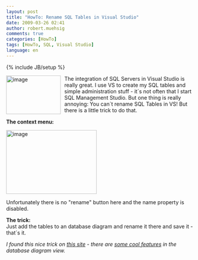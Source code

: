 ```yaml
---
layout: post
title: "HowTo: Rename SQL Tables in Visual Studio"
date: 2009-03-26 02:41
author: robert.muehsig
comments: true
categories: [HowTo]
tags: [HowTo, SQL, Visual Studio]
language: en
---
```

{% include JB/setup %}
<p><a href="{{BASE_PATH}}/assets/wp-images-en/image79.png"><img style="border-top-width: 0px; border-left-width: 0px; border-bottom-width: 0px; margin: 0px 10px 0px 0px; border-right-width: 0px" height="104" alt="image" src="{{BASE_PATH}}/assets/wp-images-en/image-thumb90.png" width="147" align="left" border="0" /></a>The integration of SQL Servers in Visual Studio is really great. I use VS to create my SQL tables and simple administration stuff - it&#180;s not often that I start SQL Management Studio. But one thing is really annoying: You can&#180;t rename SQL Tables in VS! But there is a little trick to do that.</p> 
<!--more-->
  <p><strong>The context menu:</strong></p>
<p><a href="{{BASE_PATH}}/assets/wp-images-en/image80.png"><img style="border-top-width: 0px; border-left-width: 0px; border-bottom-width: 0px; border-right-width: 0px" height="172" alt="image" src="{{BASE_PATH}}/assets/wp-images-en/image-thumb95.png" width="244" border="0" /></a> </p>
<p>Unfortunately there is no &quot;rename&quot; button here and the name property is disabled.</p>
<p><strong>The trick:</strong>     <br />Just add the tables to an database diagram and rename it there and save it - that&#180;s it.</p>
<p><em>I found this nice trick on <a href="http://www.bbits.co.uk/blog/archive/2006/03/15/7660.aspx">this site</a> - there are <a href="{{BASE_PATH}}/2009/02/20/howto-create-sql-table-relationships-via-dragndrop/">some cool features</a> in the database diagram view. </em></p>
